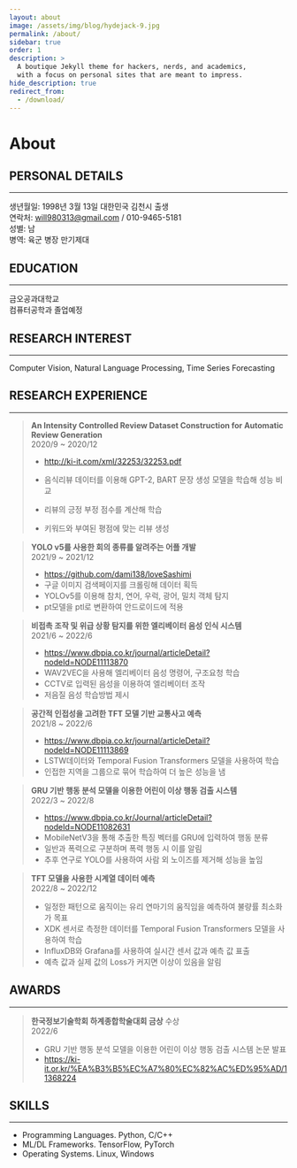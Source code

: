 ```yaml
---
layout: about
image: /assets/img/blog/hydejack-9.jpg
permalink: /about/
sidebar: true
order: 1
description: >
  A boutique Jekyll theme for hackers, nerds, and academics,
  with a focus on personal sites that are meant to impress.
hide_description: true
redirect_from:
  - /download/
---
```


# About

<!--author-->

## PERSONAL DETAILS
---

생년월일: 1998년 3월 13일 대한민국 김천시 출생  
연락처: will980313@gmail.com / 010-9465-5181  
성별: 남  
병역: 육군 병장 만기제대
## EDUCATION
---


금오공과대학교  
컴퓨터공학과 졸업예정
## RESEARCH INTEREST
---

Computer Vision, Natural Language Processing, Time Series Forecasting
## RESEARCH EXPERIENCE
--- 
>**An Intensity Controlled Review Dataset Construction for Automatic Review Generation**  
>2020/9 ~ 2020/12  
>* <http://ki-it.com/xml/32253/32253.pdf>  
>
>* 음식리뷰 데이터를 이용해 GPT-2, BART 문장 생성 모델을 학습해 성능 비교  
>* 리뷰의 긍정 부정 점수를 계산해 학습  
>* 키워드와 부여된 평점에 맞는 리뷰 생성  

>**YOLO v5를 사용한 회의 종류를 알려주는 어플 개발**  
>2021/9 ~ 2021/12  
>* <https://github.com/dami138/loveSashimi>  
>* 구글 이미지 검색페이지를 크롤링해 데이터 획득  
>* YOLOv5를 이용해 참치, 연어, 우럭, 광어, 밀치 객체 탐지  
>* pt모델을 ptl로 변환하여 안드로이드에 적용  


>**비접촉 조작 및 위급 상황 탐지를 위한 엘리베이터 음성 인식 시스템**  
>2021/6 ~ 2022/6  
>
>* <https://www.dbpia.co.kr/journal/articleDetail?nodeId=NODE11113870>  
>* WAV2VEC을 사용해 엘리베이터 음성 명령어, 구조요청 학습  
>* CCTV로 입력된 음성을 이용하여 엘리베이터 조작  
>* 저음질 음성 학습방법 제시 

>**공간적 인접성을 고려한 TFT 모델 기반 교통사고 예측**  
2021/8 ~ 2022/6  
>* <https://www.dbpia.co.kr/journal/articleDetail?nodeId=NODE11113869>  
>* LSTW데이터와 Temporal Fusion Transformers 모델을 사용하여 학습  
>* 인접한 지역을 그룹으로 묶어 학습하여 더 높은 성능을 냄

>**GRU 기반 행동 분석 모델을 이용한 어린이 이상 행동 검출 시스템**  
2022/3 ~ 2022/8  
>* <https://www.dbpia.co.kr/Journal/articleDetail?nodeId=NODE11082631>  
>* MobileNetV3을 통해 추출한 특징 벡터를 GRU에 입력하여 행동 분류  
>* 일반과 폭력으로 구분하며 폭력 행동 시 이를 알림  
>* 추후 연구로 YOLO를 사용하여 사람 외 노이즈를 제거해 성능을 높임  

>**TFT 모델을 사용한 시계열 데이터 예측**  
2022/8 ~  2022/12
>* 일정한 패턴으로 움직이는 유리 연마기의 움직임을 예측하여 불량률 최소화가 목표  
>* XDK 센서로 측정한 데이터를 Temporal Fusion Transformers 모델을 사용하여 학습  
>* InfluxDB와 Grafana를 사용하여 실시간 센서 값과 예측 값 표출  
>* 예측 값과 실제 값의 Loss가 커지면 이상이 있음을 알림 


## AWARDS  
---
>**한국정보기술학회 하계종합학술대회 금상** 수상   
2022/6  
>* GRU 기반 행동 분석 모델을 이용한 어린이 이상 행동 검출 시스템 논문 발표  
>* <https://ki-it.or.kr/%EA%B3%B5%EC%A7%80%EC%82%AC%ED%95%AD/11368224>  

## SKILLS
---  
* Programming Languages. Python, C/C++  
* ML/DL Frameworks. TensorFlow, PyTorch  
* Operating Systems. Linux, Windows  

